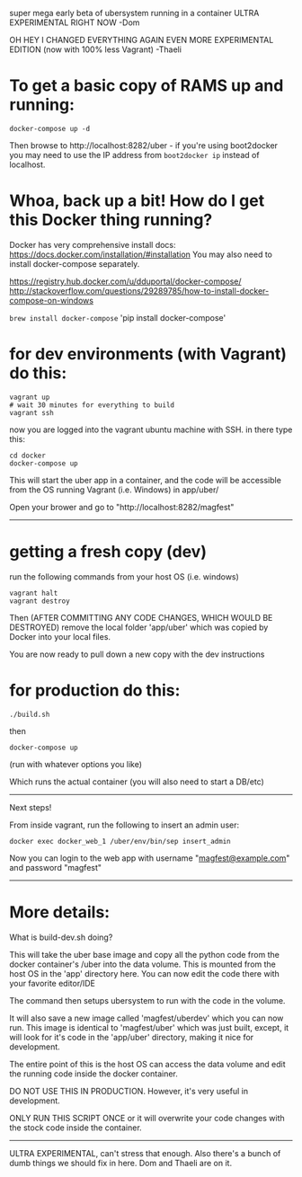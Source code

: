 super mega early beta of ubersystem running in a container
ULTRA EXPERIMENTAL RIGHT NOW
-Dom

OH HEY I CHANGED EVERYTHING AGAIN EVEN MORE EXPERIMENTAL EDITION
(now with 100% less Vagrant)
-Thaeli

To get a basic copy of RAMS up and running:
===
```
docker-compose up -d
```
Then browse to http://localhost:8282/uber - if you're using boot2docker you may need to use the IP address from `boot2docker ip` instead of localhost.


Whoa, back up a bit! How do I get this Docker thing running?
===
Docker has very comprehensive install docs: https://docs.docker.com/installation/#installation
You may also need to install docker-compose separately.

https://registry.hub.docker.com/u/dduportal/docker-compose/
http://stackoverflow.com/questions/29289785/how-to-install-docker-compose-on-windows

`brew install docker-compose`
'pip install docker-compose'




for dev environments (with Vagrant) do this:
===

```
vagrant up
# wait 30 minutes for everything to build
vagrant ssh
```

now you are logged into the vagrant ubuntu machine with SSH.  in there type this:

```
cd docker
docker-compose up
```

This will start the uber app in a container, and the code will be accessible from the OS running Vagrant (i.e. Windows) in app/uber/

Open your brower and go to "http://localhost:8282/magfest"

--------------

getting a fresh copy (dev)
===

run the following commands from your host OS (i.e. windows)
```
vagrant halt
vagrant destroy
```

Then (AFTER COMMITTING ANY CODE CHANGES, WHICH WOULD BE DESTROYED) remove the local folder 'app/uber' which was copied by Docker into your local files.

You are now ready to pull down a new copy with the dev instructions

for production do this:
===

```
./build.sh
```

then

```
docker-compose up
```
(run with whatever options you like)

Which runs the actual container (you will also need to start a DB/etc)

--------------

Next steps!

From inside vagrant, run the following to insert an admin user:

```
docker exec docker_web_1 /uber/env/bin/sep insert_admin
```

Now you can login to the web app with username "magfest@example.com" and password "magfest"

---------------

More details:
====

What is build-dev.sh doing?

This will take the uber base image and copy all the python code from
the docker container's /uber into the data volume.
This is mounted from the host OS in the 'app' directory here.  You can now
edit the code there with your favorite editor/IDE

The command then setups ubersystem to run with the code in the volume.

It will also save a new image called 'magfest/uberdev' which you can now run.
This image is identical to 'magfest/uber' which was just built, except,
it will look for it's code in the 'app/uber' directory, making it nice for
development.

The entire point of this is the host OS can access the data volume and
edit the running code inside the docker container.

DO NOT USE THIS IN PRODUCTION. However, it's very useful in development.

ONLY RUN THIS SCRIPT ONCE or it will overwrite your code changes with the
stock code inside the container.

-----------

ULTRA EXPERIMENTAL, can't stress that enough.  Also there's a bunch of dumb
things we should fix in here.  Dom and Thaeli are on it.
